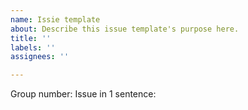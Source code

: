 ```yaml
---
name: Issie template
about: Describe this issue template's purpose here.
title: ''
labels: ''
assignees: ''

---
```


Group number:
Issue in 1 sentence:
